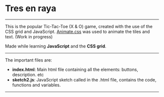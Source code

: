 # Tres en raya

___
This is the popular Tic-Tac-Toe (X & O) game, created with the use of the CSS grid and JavaScript. [Animate.css](https://cdnjs.com/libraries/animate.css/) was used to animate the tiles and text.
(Work in progress)

Made while learning **JavaScript** and the **CSS grid**.
___
The important files are:
+ **index.html**: Main html file containing all the elements: buttons, description. etc
+ **sketch2.js**: JavaScript sketch called in the .html file, contains the code, functions and variables.
___
